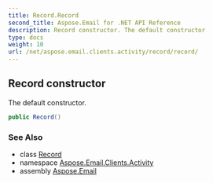 ```yaml
---
title: Record.Record
second_title: Aspose.Email for .NET API Reference
description: Record constructor. The default constructor
type: docs
weight: 10
url: /net/aspose.email.clients.activity/record/record/
---
```

## Record constructor

The default constructor.

```csharp
public Record()
```

### See Also

* class [Record](../)
* namespace [Aspose.Email.Clients.Activity](../../record/)
* assembly [Aspose.Email](../../../)



